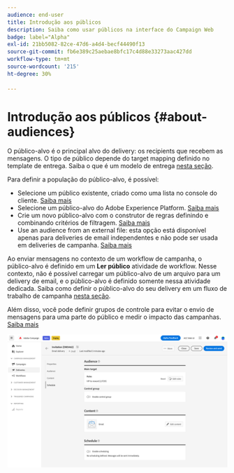 ```yaml
---
audience: end-user
title: Introdução aos públicos
description: Saiba como usar públicos na interface do Campaign Web
badge: label="Alpha"
exl-id: 21bb5082-82ce-47d6-a4d4-becf44490f13
source-git-commit: fb6e389c25aebae8bfc17c4d88e33273aac427dd
workflow-type: tm+mt
source-wordcount: '215'
ht-degree: 30%

---
```



# Introdução aos públicos {#about-audiences}

<!--
Audience only created for the delivery, not available later-->


<!--
Three ways:
* existing audience

Campaign or AEP Audiences

* create new on the fly

query like AEP segment builder (same component with campaign data)

* import from file

show use case with a new audience creation (or import from file?)

control groups like acc: exract, random, based on attribute
-->


O público-alvo é o principal alvo do delivery: os recipients que recebem as mensagens. O tipo de público depende do target mapping definido no template de entrega. Saiba o que é um modelo de entrega [nesta seção](../msg/delivery-template.md).

Para definir a população do público-alvo, é possível:

* Selecione um público existente, criado como uma lista no console do cliente. [Saiba mais](add-audience.md)
* Selecione um público-alvo do Adobe Experience Platform. [Saiba mais](aep-audience.md)
* Crie um novo público-alvo com o construtor de regras definindo e combinando critérios de filtragem. [Saiba mais](segment-builder.md)
* Use an audience from an external file: esta opção está disponível apenas para deliveries de email independentes e não pode ser usada em deliveries de campanha. [Saiba mais](file-audience.md)

Ao enviar mensagens no contexto de um workflow de campanha, o público-alvo é definido em um **Ler público** atividade de workflow. Nesse contexto, não é possível carregar um público-alvo de um arquivo para um delivery de email, e o público-alvo é definido somente nessa atividade dedicada. Saiba como definir o público-alvo do seu delivery em um fluxo de trabalho de campanha [nesta seção](../workflows/orchestrate-activities.md).

Além disso, você pode definir grupos de controle para evitar o envio de mensagens para uma parte do público e medir o impacto das campanhas. [Saiba mais](control-group.md)

![](assets/about-audience.png)

